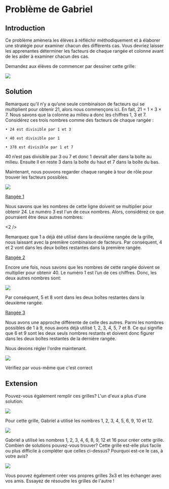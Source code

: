 # Problème de Gabriel

## Introduction

Ce problème amènera les élèves à réfléchir méthodiquement et à élaborer une stratégie pour examiner chacun des différents cas. Vous devriez laisser les apprenantes déterminer les facteurs de chaque rangée et colonne avant de les aider à examiner chacun des cas.

Demandez aux élèves de commencer par dessiner cette grille:

![](https://github.com/supportingami/sami-maths-club/blob/master/maths-club-pack/images/gabriels-problem-2.png?raw=true)



## Solution

Remarquez qu’il n’y a qu’une seule combinaison de facteurs qui se multiplient pour obtenir 21, alors nous commençons ici. En fait, 21 = 1 × 3 × 7. Nous savons que la colonne au milieu a donc les chiffres 1, 3 et 7. Considérez ces trois nombres comme des facteurs de chaque rangée :  

    • 24 est divisible par 1 et 3
    
    • 40 est divisible par 1
    
    • 378 est divisible par 1 et 7

40 n’est pas divisible par 3 ou 7 et donc 1 devrait aller dans la boîte au milieu. Ensuite Il en reste 3 dans la boîte du haut et 7 dans la boîte du bas.


Maintenant, nous pouvons regarder chaque rangée à tour de rôle pour trouver les facteurs possibles.


![](https://github.com/supportingami/sami-maths-club/blob/master/maths-club-pack/images/gabriels-problem-3.png?raw=true)

<ins>Rangée 1 <ins>

Nous savons que les nombres de cette ligne doivent se multiplier pour obtenir 24. Le numéro 3 est l'un de ceux nombres. Alors, considérez ce que pourraient être deux autres nombres:



<2 />

Remarquez que 1 a déjà été utilisé dans la deuxième rangée de la grille, nous laissant avec la première combinaison de facteurs. Par conséquent, 4 et 2 vont dans les deux boîtes restantes dans la première rangée.

<ins>  Rangée 2 <ins>

Encore une fois, nous savons que les nombres de cette  rangée doivent se multiplier pour obtenir 40. Le numéro 1 est l’un de ces chiffres. Donc, les deux autres nombres sont:

![](https://github.com/supportingami/sami-maths-club/blob/master/maths-club-pack/images/gabriels-problem-5.png?raw=true)

Par conséquent, 5 et 8 vont dans les deux boîtes restantes dans la deuxième rangée.



<ins>Rangée 3<ins>

Nous avons une approche différente de celle des autres. Parmi les nombres possibles de 1 à 9, nous avons déjà utilisé 1, 2, 3, 4, 5, 7 et 8. Ce qui signifie que 6 et 9 sont les deux seuls nombres restants et doivent donc figurer dans les deux boîtes restantes de la dernière rangée.

Nous devons régler l'ordre maintenant.

![](https://github.com/supportingami/sami-maths-club/blob/master/maths-club-pack/images/gabriels-problem-6.png?raw=true)

Vérifiez par vous-même que c'est correct



## Extension

Pouvez-vous également remplir ces grilles? L'un d'eux a plus d'une solution:

![](https://github.com/supportingami/sami-maths-club/blob/master/maths-club-pack/images/gabriels-problem-7.png?raw=true)

Pour cette grille, Gabriel a utilisé les nombres 1, 2, 3, 4, 5, 6, 9, 10 et 12.

![](https://github.com/supportingami/sami-maths-club/blob/master/maths-club-pack/images/gabriels-problem-8.png?raw=true)

Gabriel a utilisé les nombres 1, 2, 3, 4, 6, 8, 9, 12 et 16 pour créer cette grille. Combien de solutions pouvez-vous trouver? Cette grille est-elle plus facile ou plus difficile à compléter que celles ci-dessus? Pourquoi est-ce le cas, à votre avis?

![](https://github.com/supportingami/sami-maths-club/blob/master/maths-club-pack/images/gabriels-problem-9.png?raw=true)


Vous pouvez également créer vos propres grilles 3x3 et les échanger avec vos amis. Essayez de résoudre les grilles de l'autre !




